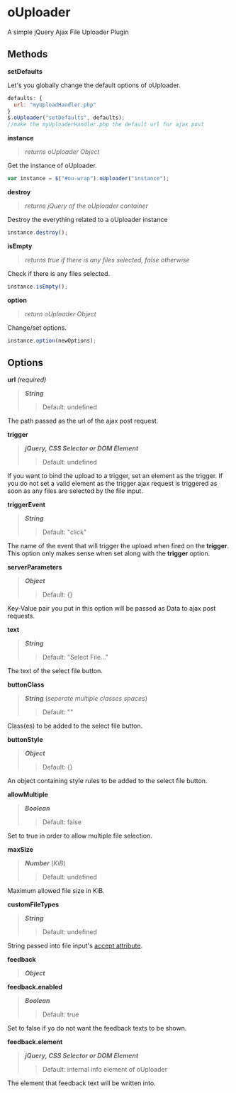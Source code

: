# oUploader
A simple jQuery Ajax File Uploader Plugin


Methods
------
**setDefaults**

Let's you globally change the default options of oUploader.
```javascript
defaults: {
  url: "myUploadHandler.php"
}
$.oUploader("setDefaults", defaults);
//make the myUploaderHandler.php the default url for ajax post
```

**instance**

>*returns oUploader Object*

Get the instance of oUploader.
```javascript
var instance = $("#ou-wrap").oUploader("instance");
```

**destroy**

>*returns jQuery of the oUploader container*

Destroy the everything related to a oUploader instance
```javascript
instance.destroy();
```

**isEmpty**

>*returns true if there is any files selected, false otherwise*

Check if there is any files selected.
```javascript
instance.isEmpty();
```

**option**

>*return oUploader Object*

Change/set options.
```javascript
instance.option(newOptions);
```

Options
------
**url** *(required)*

>**_String_**
>
>>Default: undefined

The path passed as the url of the ajax post request.


**trigger**

>**_jQuery, CSS Selector or DOM Element_**
>
>>Default: undefined

If you want to bind the upload to a trigger, set an element as the trigger. If you do not set a valid element as the trigger ajax request is triggered as soon as any files are selected by the file input.


**triggerEvent**

>**_String_**
>
>>Default: "click"

The name of the event that will trigger the upload when fired on the **trigger**. This option only makes sense when set along with the **trigger** option.


**serverParameters**

>**_Object_**
>
>>Default: {}

Key-Value pair you put in this option will be passed as Data to ajax post requests.


**text**

>**_String_**
>
>>Default: "Select File..."

The text of the select file button.


**buttonClass**

>**_String_** (*seperate multiple classes spaces*)
>
>>Default: ""

Class(es) to be added to the select file button.

**buttonStyle**

>**_Object_**
>
>>Default: {}

An object containing style rules to be added to the select file button.


**allowMultiple**

>**_Boolean_**
>
>>Default: false

Set to true in order to allow multiple file selection.

**maxSize**

>**_Number_** (*KiB*)
>
>>Default: undefined

Maximum allowed file size in KiB.


**customFileTypes**

>**_String_**
>
>>Default: undefined

String passed into file input's [accept attribute](http://www.w3schools.com/tags/att_input_accept.asp).


**feedback**

>**_Object_**

**feedback.enabled**

>**_Boolean_**
>
>>Default: true

Set to false if yo do not want the feedback texts to be shown.

**feedback.element**

>**_jQuery, CSS Selector or DOM Element_**
>
>>Default: internal info element of oUploader

The element that feedback text will be written into.
